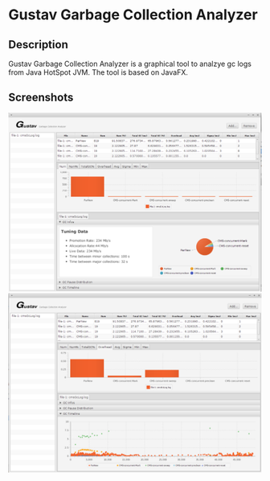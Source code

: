Gustav Garbage Collection Analyzer
=================================

Description
-----------
Gustav Garbage Collection Analyzer is a graphical tool to analzye gc logs from Java HotSpot JVM. The tool is based on JavaFX.

Screenshots
----------
![Gustav gca 1](https://github.com/chrba/gustav/blob/master/screen1.png)
![Gustav gca 2](https://github.com/chrba/gustav/blob/master/screen2.png)

